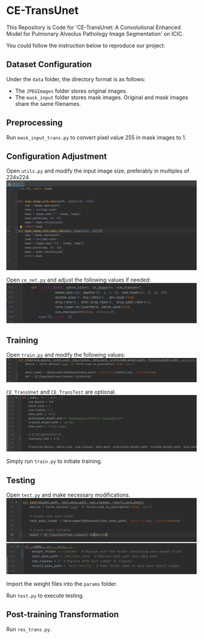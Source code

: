 # CE-TransUnet

This Repository is Code for 'CE-TransUnet: A Convolutional Enhanced Model for Pulmonary Alveolus Pathology Image Segmentation' on ICIC.

You could follow the instruction below to reproduce our project:

## Dataset Configuration
Under the `data` folder, the directory format is as follows:
- The `JPEGImages` folder stores original images.
- The `mask_input` folder stores mask images.
Original and mask images share the same filenames.

## Preprocessing
Run `mask_input_trans.py` to convert pixel value 255 in mask images to 1.

## Configuration Adjustment
Open `utils.py` and modify the input image size, preferably in multiples of 224x224.
![](readme_img/1.png)

Open `ce_net.py` and adjust the following values if needed:
![](readme_img/2.png)


## Training
Open `train.py` and modify the following values:
![](readme_img/4.png)
   
`CE_TransUnet` and `CE_TransTest` are optional.
![](readme_img/5.png)

Simply run `train.py` to initiate training.

## Testing
Open `test.py` and make necessary modifications.
![](readme_img/6.png)
![](readme_img/7.png)

Import the weight files into the `params` folder.

Run `test.py` to execute testing.

## Post-training Transformation
Run `res_trans.py`.
